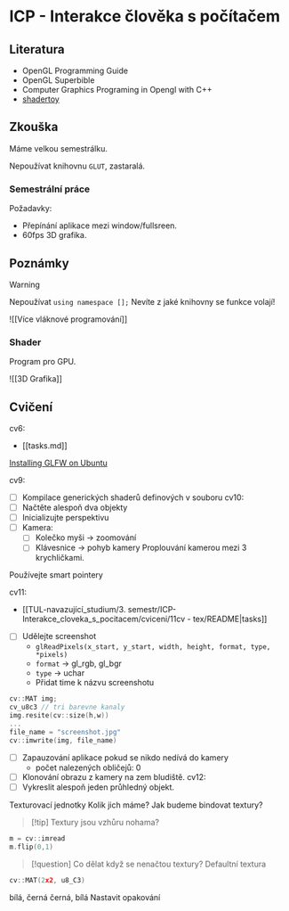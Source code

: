 # ICP - Interakce člověka s počítačem

## Literatura
- OpenGL Programming Guide
- OpenGL Superbible
- Computer Graphics Programing in Opengl with C++
- [shadertoy](www.shadertoy.com)


## Zkouška
Máme velkou semestrálku.

Nepoužívat knihovnu `GLUT`, zastaralá.
### Semestrální práce
Požadavky:
- Přepínání aplikace mezi window/fullsreen.
- 60fps 3D grafika. 

## Poznámky

> [!warning] 
> Nepoužívat `using namespace [];`
> Nevíte z jaké knihovny se funkce volají!

![[Více vláknové programování]]
### Shader
Program pro GPU.

![[3D Grafika]]

## Cvičení

cv6:
- [[tasks.md]]

[Installing GLFW on Ubuntu](https://shnoh171.github.io/gpu%20and%20gpu%20programming/2019/08/26/installing-glfw-on-ubuntu.html)

cv9:
- [ ] Kompilace generických shaderů definových v souboru
cv10:
- [ ] Načtěte alespoň dva objekty
- [ ] Inicializujte perspektivu
- [ ] Kamera:
	- [ ] Kolečko myši -> zoomování
	- [ ] Klávesnice -> pohyb kamery
Proplouvání kamerou mezi 3 krychličkami.

Používejte smart pointery

cv11:
- [[TUL-navazující_studium/3. semestr/ICP-Interakce_cloveka_s_pocitacem/cviceni/11cv - tex/README|tasks]]
- [ ] Udělejte screenshot
	- `glReadPixels(x_start, y_start, width, height, format, type, *pixels)`
	- `format` -> gl_rgb, gl_bgr
	- `type` -> uchar
	- Přidat time k názvu screenshotu
```C
cv::MAT img;
cv_u8c3 // tri barevne kanaly
img.resite(cv::size(h,w))
...
file_name = "screenshot.jpg"
cv::imwrite(img, file_name)
```
- [ ] Zapauzování aplikace pokud se nikdo nedívá do kamery
	- počet nalezených obličejů: 0
- [ ] Klonování obrazu z kamery na zem bludiště.
cv12:
- [ ] Vykreslit alespoň jeden průhledný objekt.

Texturovací jednotky
Kolik jich máme?
Jak budeme bindovat textury?

> [!tip] Textury jsou vzhůru nohama?
```C
m = cv::imread
m.flip(0,1)
```

> [!question] Co dělat když se nenačtou textury?
Defaultní textura
```C
cv::MAT(2x2, u8_C3)
```
bílá, černá
černá, bílá
Nastavit opakování


